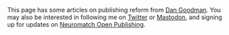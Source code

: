 This page has some articles on publishing reform from [Dan Goodman](http://neural-reckoning.org/). You may also be interested in following me on [Twitter](https://twitter.com/neuralreckoning) or [Mastodon](https://neuromatch.social/@neuralreckoning), and signing up for updates on [Neuromatch Open Publishing](https://nmop.io/).